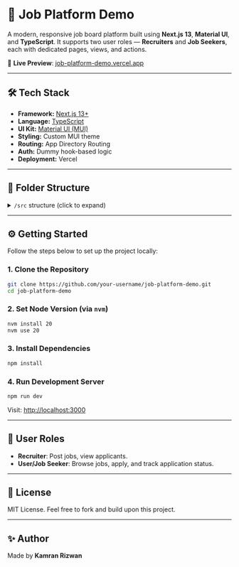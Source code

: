 # 💼 Job Platform Demo

A modern, responsive job board platform built using **Next.js 13**, **Material UI**, and **TypeScript**. It supports two user roles — **Recruiters** and **Job Seekers**, each with dedicated pages, views, and actions.

🚀 **Live Preview**: [job-platform-demo.vercel.app](https://job-platform-demo.vercel.app)

---

## 🛠️ Tech Stack

- **Framework:** [Next.js 13+](https://nextjs.org/)
- **Language:** [TypeScript](https://www.typescriptlang.org/)
- **UI Kit:** [Material UI (MUI)](https://mui.com/)
- **Styling:** Custom MUI theme
- **Routing:** App Directory Routing
- **Auth:** Dummy hook-based logic
- **Deployment:** Vercel

---

## 📁 Folder Structure

<details>
  <summary><code>/src</code> structure (click to expand)</summary>

```bash
/src
├── components
│   ├── Header.tsx
│   ├── Sidebar.tsx
│   ├── JobCard.tsx
│   ├── JobDetails.tsx
│   └── ConfirmationDialog.tsx

├── layouts
│   ├── RecruiterLayout.tsx
│   └── UserLayout.tsx

├── pages
│   ├── auth
│   │   └── login.tsx
│   ├── recruiter
│   │   └── jobs
│   │       ├── index.tsx      # Recruiter job list
│   │       └── [id].tsx       # Job detail with applicants
│   ├── user
│   │   └── jobs
│   │       ├── index.tsx      # User job list
│   │       └── [id].tsx       # Job detail + apply
│   └── _app.tsx

├── theme
│   └── theme.ts               # MUI theme config

├── types
│   └── job.ts                 # TS interfaces

├── utils
│   └── dummyData.ts          # Mock job/applicant data

└── hooks
    └── useAuth.ts            # Mock auth logic
```

</details>

---

## ⚙️ Getting Started

Follow the steps below to set up the project locally:

### 1. Clone the Repository

```bash
git clone https://github.com/your-username/job-platform-demo.git
cd job-platform-demo
````

### 2. Set Node Version (via `nvm`)

```bash
nvm install 20
nvm use 20
```

### 3. Install Dependencies

```bash
npm install
```

### 4. Run Development Server

```bash
npm run dev
```

Visit: [http://localhost:3000](http://localhost:3000)

---

## 👤 User Roles

* **Recruiter**: Post jobs, view applicants.
* **User/Job Seeker**: Browse jobs, apply, and track application status.

---

## 📄 License

MIT License. Feel free to fork and build upon this project.

---

## ✨ Author

Made by **Kamran Rizwan**



